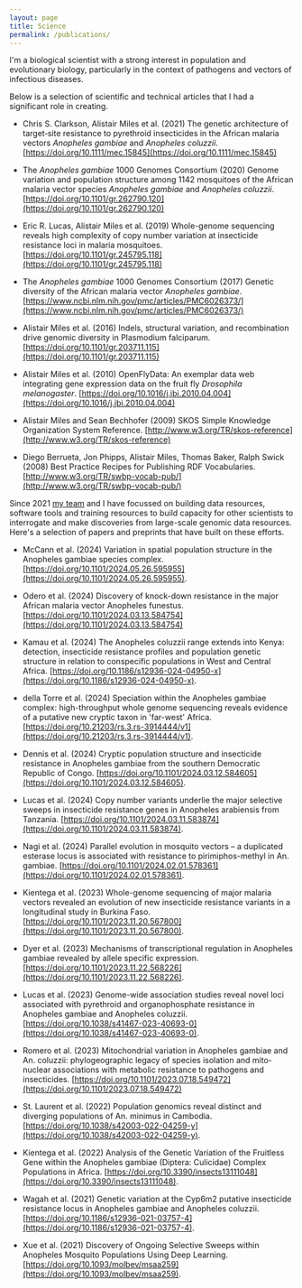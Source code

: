 ```yaml
---
layout: page
title: Science
permalink: /publications/
---
```


I'm a biological scientist with a strong interest in population and
evolutionary biology, particularly in the context of pathogens and
vectors of infectious diseases.

Below is a selection of scientific and technical articles that I had a
significant role in creating.

* Chris S. Clarkson, Alistair Miles et al. (2021) The genetic
  architecture of target‐site resistance to pyrethroid insecticides in
  the African malaria vectors *Anopheles gambiae* and *Anopheles
  coluzzii*. [https://doi.org/10.1111/mec.15845](https://doi.org/10.1111/mec.15845)

* The *Anopheles gambiae* 1000 Genomes Consortium (2020) Genome
  variation and population structure among 1142 mosquitoes of the
  African malaria vector species *Anopheles gambiae* and *Anopheles
  coluzzii*. [https://doi.org/10.1101/gr.262790.120](https://doi.org/10.1101/gr.262790.120)

* Eric R. Lucas, Alistair Miles et al. (2019) Whole-genome sequencing
  reveals high complexity of copy number variation at insecticide
  resistance loci in malaria
  mosquitoes. [https://doi.org/10.1101/gr.245795.118](https://doi.org/10.1101/gr.245795.118)

* The *Anopheles gambiae* 1000 Genomes Consortium (2017) Genetic
  diversity of the African malaria vector *Anopheles
  gambiae*. [https://www.ncbi.nlm.nih.gov/pmc/articles/PMC6026373/](https://www.ncbi.nlm.nih.gov/pmc/articles/PMC6026373/)

* Alistair Miles et al. (2016) Indels, structural variation, and
  recombination drive genomic diversity in Plasmodium
  falciparum. [https://doi.org/10.1101/gr.203711.115](https://doi.org/10.1101/gr.203711.115)

* Alistair Miles et al. (2010) OpenFlyData: An exemplar data web
  integrating gene expression data on the fruit fly *Drosophila
  melanogaster*. [https://doi.org/10.1016/j.jbi.2010.04.004](https://doi.org/10.1016/j.jbi.2010.04.004)

* Alistair Miles and Sean Bechhofer (2009) SKOS Simple Knowledge
  Organization System
  Reference. [http://www.w3.org/TR/skos-reference](http://www.w3.org/TR/skos-reference)

* Diego Berrueta, Jon Phipps, Alistair Miles, Thomas Baker, Ralph
  Swick (2008) Best Practice Recipes for Publishing RDF
  Vocabularies. [http://www.w3.org/TR/swbp-vocab-pub/](http://www.w3.org/TR/swbp-vocab-pub/)

Since 2021 [my team](/team) and I have focussed on building data
resources, software tools and training resources to build capacity for
other scientists to interrogate and make discoveries from large-scale
genomic data resources. Here's a selection of papers and preprints
that have built on these efforts.

* McCann et al. (2024) Variation in spatial population structure in
  the Anopheles gambiae species
  complex. [https://doi.org/10.1101/2024.05.26.595955](https://doi.org/10.1101/2024.05.26.595955).

* Odero et al. (2024) Discovery of knock-down resistance in the major
  African malaria vector Anopheles
  funestus. [https://doi.org/10.1101/2024.03.13.584754](https://doi.org/10.1101/2024.03.13.584754)

* Kamau et al. (2024) The Anopheles coluzzii range extends into Kenya:
  detection, insecticide resistance profiles and population genetic
  structure in relation to conspecific populations in West and Central
  Africa. [https://doi.org/10.1186/s12936-024-04950-x](https://doi.org/10.1186/s12936-024-04950-x).

* della Torre et al. (2024) Speciation within the Anopheles gambiae
  complex: high-throughput whole genome sequencing reveals evidence of
  a putative new cryptic taxon in 'far-west'
  Africa. [https://doi.org/10.21203/rs.3.rs-3914444/v1](https://doi.org/10.21203/rs.3.rs-3914444/v1).

* Dennis et al. (2024) Cryptic population structure and insecticide
  resistance in Anopheles gambiae from the southern Democratic
  Republic of
  Congo. [https://doi.org/10.1101/2024.03.12.584605](https://doi.org/10.1101/2024.03.12.584605).

* Lucas et al. (2024) Copy number variants underlie the major
  selective sweeps in insecticide resistance genes in Anopheles
  arabiensis from
  Tanzania. [https://doi.org/10.1101/2024.03.11.583874](https://doi.org/10.1101/2024.03.11.583874).

* Nagi et al. (2024) Parallel evolution in mosquito vectors – a
  duplicated esterase locus is associated with resistance to
  pirimiphos-methyl in
  An. gambiae. [https://doi.org/10.1101/2024.02.01.578361](https://doi.org/10.1101/2024.02.01.578361).

* Kientega et al. (2023) Whole-genome sequencing of major malaria
  vectors revealed an evolution of new insecticide resistance variants
  in a longitudinal study in Burkina
  Faso. [https://doi.org/10.1101/2023.11.20.567800](https://doi.org/10.1101/2023.11.20.567800).

* Dyer et al. (2023) Mechanisms of transcriptional regulation in
  Anopheles gambiae revealed by allele specific
  expression. [https://doi.org/10.1101/2023.11.22.568226](https://doi.org/10.1101/2023.11.22.568226).

* Lucas et al. (2023) Genome-wide association studies reveal novel
  loci associated with pyrethroid and organophosphate resistance in
  Anopheles gambiae and Anopheles
  coluzzii. [https://doi.org/10.1038/s41467-023-40693-0](https://doi.org/10.1038/s41467-023-40693-0).

* Romero et al. (2023) Mitochondrial variation in Anopheles gambiae
  and An. coluzzii: phylogeographic legacy of species isolation and
  mito-nuclear associations with metabolic resistance to pathogens and
  insecticides. [https://doi.org/10.1101/2023.07.18.549472](https://doi.org/10.1101/2023.07.18.549472)

* St. Laurent et al. (2022) Population genomics reveal distinct and
  diverging populations of An. minimus in
  Cambodia. [https://doi.org/10.1038/s42003-022-04259-y](https://doi.org/10.1038/s42003-022-04259-y).

* Kientega et al. (2022) Analysis of the Genetic Variation of the
  Fruitless Gene within the Anopheles gambiae (Diptera: Culicidae)
  Complex Populations in
  Africa. [https://doi.org/10.3390/insects13111048](https://doi.org/10.3390/insects13111048).

* Wagah et al. (2021) Genetic variation at the Cyp6m2 putative
  insecticide resistance locus in Anopheles gambiae and Anopheles
  coluzzii. [https://doi.org/10.1186/s12936-021-03757-4](https://doi.org/10.1186/s12936-021-03757-4).

* Xue et al. (2021) Discovery of Ongoing Selective Sweeps within
  Anopheles Mosquito Populations Using Deep
  Learning. [https://doi.org/10.1093/molbev/msaa259](https://doi.org/10.1093/molbev/msaa259).